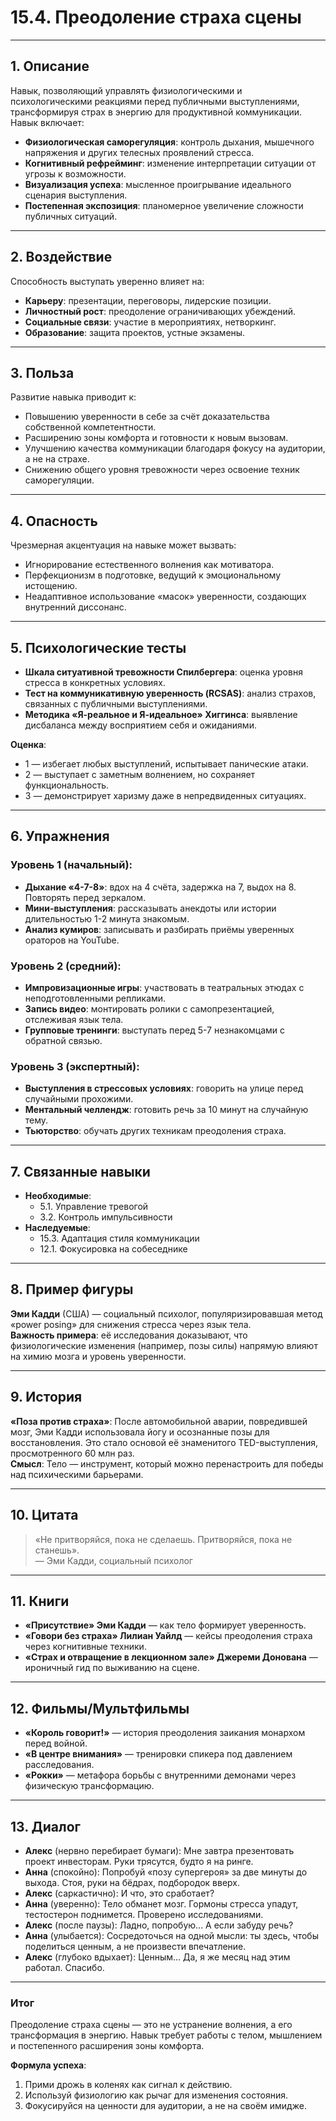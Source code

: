 # 15.4. Преодоление страха сцены

---

## 1. Описание  
Навык, позволяющий управлять физиологическими и психологическими реакциями перед публичными выступлениями, трансформируя страх в энергию для продуктивной коммуникации.  
Навык включает:  
- **Физиологическая саморегуляция**: контроль дыхания, мышечного напряжения и других телесных проявлений стресса.  
- **Когнитивный рефрейминг**: изменение интерпретации ситуации от угрозы к возможности.  
- **Визуализация успеха**: мысленное проигрывание идеального сценария выступления.  
- **Постепенная экспозиция**: планомерное увеличение сложности публичных ситуаций.  

---

## 2. Воздействие  
Способность выступать уверенно влияет на:  
- **Карьеру**: презентации, переговоры, лидерские позиции.  
- **Личностный рост**: преодоление ограничивающих убеждений.  
- **Социальные связи**: участие в мероприятиях, нетворкинг.  
- **Образование**: защита проектов, устные экзамены.  

---

## 3. Польза  
Развитие навыка приводит к:  
- Повышению уверенности в себе за счёт доказательства собственной компетентности.  
- Расширению зоны комфорта и готовности к новым вызовам.  
- Улучшению качества коммуникации благодаря фокусу на аудитории, а не на страхе.  
- Снижению общего уровня тревожности через освоение техник саморегуляции.  

---

## 4. Опасность  
Чрезмерная акцентуация на навыке может вызвать:  
- Игнорирование естественного волнения как мотиватора.  
- Перфекционизм в подготовке, ведущий к эмоциональному истощению.  
- Неадаптивное использование «масок» уверенности, создающих внутренний диссонанс.  

---

## 5. Психологические тесты  
- **Шкала ситуативной тревожности Спилбергера**: оценка уровня стресса в конкретных условиях.  
- **Тест на коммуникативную уверенность (RCSAS)**: анализ страхов, связанных с публичными выступлениями.  
- **Методика «Я-реальное и Я-идеальное» Хиггинса**: выявление дисбаланса между восприятием себя и ожиданиями.  

**Оценка**:  
- 1 — избегает любых выступлений, испытывает панические атаки.  
- 2 — выступает с заметным волнением, но сохраняет функциональность.  
- 3 — демонстрирует харизму даже в непредвиденных ситуациях.  

---

## 6. Упражнения  

### Уровень 1 (начальный):  
- **Дыхание «4-7-8»**: вдох на 4 счёта, задержка на 7, выдох на 8. Повторять перед зеркалом.  
- **Мини-выступления**: рассказывать анекдоты или истории длительностью 1-2 минута знакомым.  
- **Анализ кумиров**: записывать и разбирать приёмы уверенных ораторов на YouTube.  

### Уровень 2 (средний):  
- **Импровизационные игры**: участвовать в театральных этюдах с неподготовленными репликами.  
- **Запись видео**: монтировать ролики с самопрезентацией, отслеживая язык тела.  
- **Групповые тренинги**: выступать перед 5-7 незнакомцами с обратной связью.  

### Уровень 3 (экспертный):  
- **Выступления в стрессовых условиях**: говорить на улице перед случайными прохожими.  
- **Ментальный челлендж**: готовить речь за 10 минут на случайную тему.  
- **Тьюторство**: обучать других техникам преодоления страха.  

---

## 7. Связанные навыки  
- **Необходимые**:  
  - 5.1. Управление тревогой  
  - 3.2. Контроль импульсивности  
- **Наследуемые**:  
  - 15.3. Адаптация стиля коммуникации  
  - 12.1. Фокусировка на собеседнике  

---

## 8. Пример фигуры  
**Эми Кадди** (США) — социальный психолог, популяризировавшая метод «power posing» для снижения стресса через язык тела.  
**Важность примера**: её исследования доказывают, что физиологические изменения (например, позы силы) напрямую влияют на химию мозга и уровень уверенности.  

---

## 9. История  
**«Поза против страха»**: После автомобильной аварии, повредившей мозг, Эми Кадди использовала йогу и осознанные позы для восстановления. Это стало основой её знаменитого TED-выступления, просмотренного 60 млн раз.  
**Смысл**: Тело — инструмент, который можно перенастроить для победы над психическими барьерами.  

---

## 10. Цитата  
> «Не притворяйся, пока не сделаешь. Притворяйся, пока не станешь».  
> — Эми Кадди, социальный психолог  

---

## 11. Книги  
- **«Присутствие» Эми Кадди** — как тело формирует уверенность.  
- **«Говори без страха» Лилиан Уайлд** — кейсы преодоления страха через когнитивные техники.  
- **«Страх и отвращение в лекционном зале» Джереми Донована** — ироничный гид по выживанию на сцене.  

---

## 12. Фильмы/Мультфильмы  
- **«Король говорит!»** — история преодоления заикания монархом перед войной.  
- **«В центре внимания»** — тренировки спикера под давлением расследования.  
- **«Рокки»** — метафора борьбы с внутренними демонами через физическую трансформацию.  

---

## 13. Диалог  
- **Алекс** (нервно перебирает бумаги): Мне завтра презентовать проект инвесторам. Руки трясутся, будто я на ринге.  
- **Анна** (спокойно): Попробуй «позу супергероя» за две минуты до выхода. Стоя, руки на бёдрах, подбородок вверх.  
- **Алекс** (саркастично): И что, это сработает?  
- **Анна** (уверенно): Тело обманет мозг. Гормоны стресса упадут, тестостерон поднимется. Проверено исследованиями.  
- **Алекс** (после паузы): Ладно, попробую... А если забуду речь?  
- **Анна** (улыбается): Сосредоточься на одной мысли: ты здесь, чтобы поделиться ценным, а не произвести впечатление.  
- **Алекс** (глубоко вдыхает): Ценным... Да, я же месяц над этим работал. Спасибо.  

---

### **Итог**  
Преодоление страха сцены — это не устранение волнения, а его трансформация в энергию. Навык требует работы с телом, мышлением и постепенного расширения зоны комфорта.  

**Формула успеха**:  
1. Прими дрожь в коленях как сигнал к действию.  
2. Используй физиологию как рычаг для изменения состояния.  
3. Фокусируйся на ценности для аудитории, а не на своём имидже.